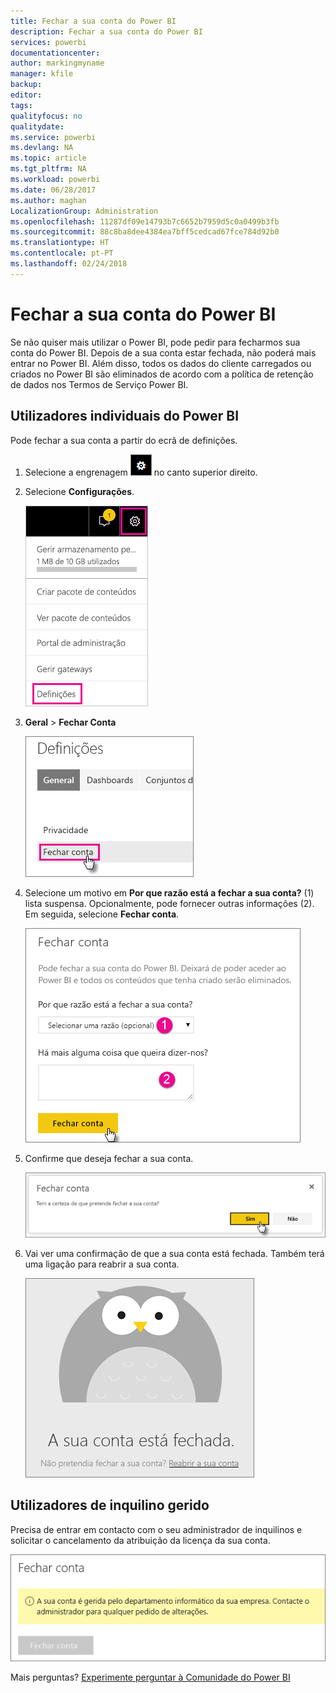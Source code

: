```yaml
---
title: Fechar a sua conta do Power BI
description: Fechar a sua conta do Power BI
services: powerbi
documentationcenter: 
author: markingmyname
manager: kfile
backup: 
editor: 
tags: 
qualityfocus: no
qualitydate: 
ms.service: powerbi
ms.devlang: NA
ms.topic: article
ms.tgt_pltfrm: NA
ms.workload: powerbi
ms.date: 06/28/2017
ms.author: maghan
LocalizationGroup: Administration
ms.openlocfilehash: 11287df09e14793b7c6652b7959d5c0a0499b3fb
ms.sourcegitcommit: 88c8ba8dee4384ea7bff5cedcad67fce784d92b0
ms.translationtype: HT
ms.contentlocale: pt-PT
ms.lasthandoff: 02/24/2018
---
```

# <a name="closing-your-power-bi-account"></a>Fechar a sua conta do Power BI
Se não quiser mais utilizar o Power BI, pode pedir para fecharmos sua conta do Power BI.  Depois de a sua conta estar fechada, não poderá mais entrar no Power BI.  Além disso, todos os dados do cliente carregados ou criados no Power BI são eliminados de acordo com a política de retenção de dados nos Termos de Serviço Power BI.

## <a name="individual-power-bi-users"></a>Utilizadores individuais do Power BI
Pode fechar a sua conta a partir do ecrã de definições.

1. Selecione a engrenagem ![](media/service-admin-closing-your-account/gear.png) no canto superior direito.
2. Selecione **Configurações**.
   
    ![](media/service-admin-closing-your-account/closeaccount-settings.png)
3. **Geral** > **Fechar Conta**
   
    ![](media/service-admin-closing-your-account/closeaccount-settings2.png)
4. Selecione um motivo em **Por que razão está a fechar a sua conta?** (1) lista suspensa.  Opcionalmente, pode fornecer outras informações (2). Em seguida, selecione **Fechar conta**.
   
    ![](media/service-admin-closing-your-account/closeaccount-settings3.png)
5. Confirme que deseja fechar a sua conta.
   
    ![](media/service-admin-closing-your-account/closeaccount-settings4.png)
6. Vai ver uma confirmação de que a sua conta está fechada. Também terá uma ligação para reabrir a sua conta.
   
    ![](media/service-admin-closing-your-account/closeaccount-settings5.png)

## <a name="managed-tenant-users"></a>Utilizadores de inquilino gerido
Precisa de entrar em contacto com o seu administrador de inquilinos e solicitar o cancelamento da atribuição da licença da sua conta.

![](media/service-admin-closing-your-account/closeaccountmanaged.png)

Mais perguntas? [Experimente perguntar à Comunidade do Power BI](http://community.powerbi.com/)

